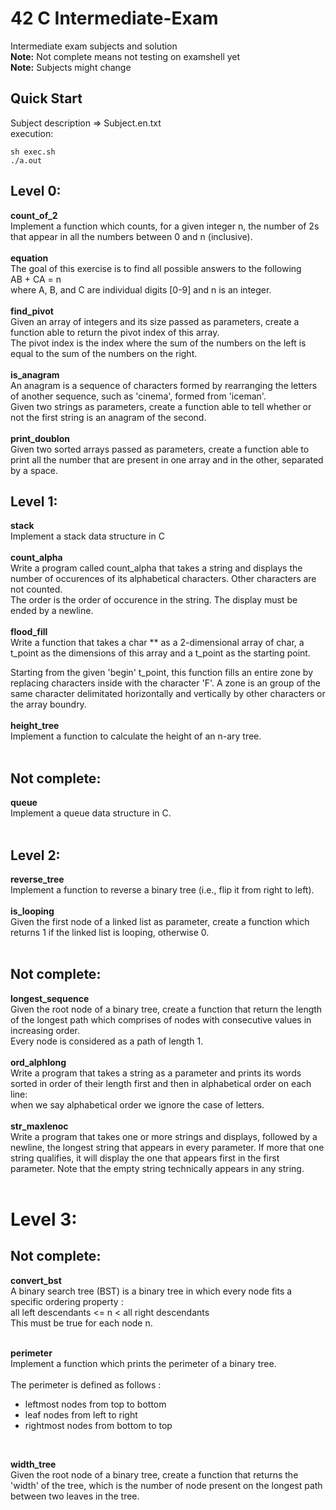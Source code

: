 # 42 C Intermediate-Exam
Intermediate exam subjects and solution<br>
**Note:** Not complete means not testing on examshell yet<br>
**Note:** Subjects might change

## Quick Start
Subject description => Subject.en.txt<br>
execution:
```
sh exec.sh
./a.out
```

## Level 0:
**count_of_2**<br>
Implement a function which counts, for a given integer n, the number of 2s that appear in all the numbers between 0 and n (inclusive).<br>
<br>
**equation**<br>
The goal of this exercise is to find all possible answers to the following<br>
	AB + CA = n
<br>
where A, B, and C are individual digits [0-9] and n is an integer.<br>
<br>
**find_pivot**<br>
Given an array of integers and its size passed as parameters, create a function able to return the pivot index of this array. <br>
The pivot index is the index where the sum of the numbers on the left
is equal to the sum of the numbers on the right.<br>
<br>
**is_anagram**<br>
An anagram is a sequence of characters formed by rearranging the letters of
another sequence, such as 'cinema', formed from 'iceman'.<br>
Given two strings as parameters, create a function able to tell whether or
not the first string is an anagram of the second.<br>
<br>
**print_doublon**<br>
Given two sorted arrays passed as parameters, create a function able to print all the number that are present in one array and in the other, separated by a space. <br>

## Level 1:
**stack**<br>
Implement a stack data structure in C<br>
<br>
**count_alpha**<br>
Write a program called count_alpha that takes a string and displays the number of occurences of its alphabetical characters. Other characters are not counted.<br>
The order is the order of occurence in the string. The display must be ended by a newline.<br>
<br>
**flood_fill**<br>
Write a function that takes a char ** as a 2-dimensional array of char, a t_point as the dimensions of this array and a t_point as the starting point.<br>

Starting from the given 'begin' t_point, this function fills an entire zone 
by replacing characters inside with the character 'F'. A zone is an group of 
the same character delimitated horizontally and vertically by other characters
or the array boundry.<br>
<br>
**height_tree**<br>
Implement a function to calculate the height of an n-ary tree.<br>
<br>

## Not complete:
**queue**<br>
Implement a queue data structure in C.<br>
<br>

## Level 2:
**reverse_tree**<br>
Implement a function to reverse a binary tree (i.e., flip it from right to left).<br>
<br>
**is_looping**<br>
Given the first node of a linked list as parameter, create a function which returns 1 if the linked list is looping, otherwise 0.<br>
<br>

## Not complete:
**longest_sequence**<br>
Given the root node of a binary tree, create a function that return the length of the longest path which comprises of nodes with consecutive values in increasing order.<br>
Every node is considered as a path of length 1.<br>
<br>
**ord_alphlong**<br>
Write a program that takes a string as a parameter and prints its words sorted in order of their length first and then in alphabetical order on each line: <br>
when we say alphabetical order we ignore the case of letters.<br>
<br>
**str_maxlenoc**<br>
Write a program that takes one or more strings and displays, followed by a newline, the longest string that appears in every parameter. If more that one string qualifies, it will display the one that appears first in the first parameter. Note that the empty string technically appears in any string.<br>
<br>

# Level 3:

## Not complete:
**convert_bst**<br>
A binary search tree (BST) is a binary tree in which every node fits a specific ordering property :<br>
all left descendants <= n < all right descendants<br>
This must be true for each node n.<br>
<br>

**perimeter**<br>
Implement a function which prints the perimeter of a binary tree.<br>
<br>
The perimeter is defined as follows :<br>
- leftmost nodes from top to bottom
- leaf nodes from left to right
- rightmost nodes from bottom to top
<br>

**width_tree**<br>
Given the root node of a binary tree, create a function that returns the 'width' of the tree, which is the number of node present on the longest path between two leaves in the tree.<br>
<br>
